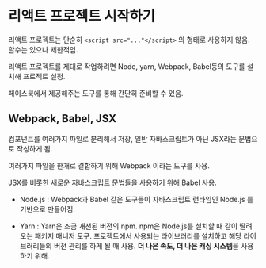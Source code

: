 # 리액트 프로젝트 시작하기

리액트 프로젝트는 단순히 `<script src="..."</script>` 의 형태로 사용하지 않음. 할수는 있으나 제한적임.

리액트 프로젝트를 제대로 작업하려면 Node, yarn, Webpack, Babel등의 도구를 설치해 프로젝트 설정.

페이스북에서 제공해주는 도구를 통해 간단히 준비할 수 있음.

[create-react-app]: https://github.com/facebook/create-react-app



## Webpack, Babel, JSX

컴포넌트를 여러가지 파일로 분리해서 저장, 일반 자바스크립트가 아닌 JSX라는 문법으로 작성하게 됨.

여러가지 파일을 한개로 결합하기 위해 Webpack 이라는 도구를 사용.

JSX를 비롯한 새로운 자바스크립트 문법들을 사용하기 위해 Babel 사용.



- Node.js : Webpack과 Babel 같은 도구들이 자바스크립트 런타임인 Node.js 를 기반으로 만들어짐.

- Yarn : Yarn은 조금 개선된 버전의 npm. npm은 Node.js를 설치할 때 같이 딸려오는 패키지 매니저 도구. 프로젝트에서 사용되는 라이브러리를 설치하고 해당 라이브러리들의 버전 관리를 하게 될 때 사용. **더 나은 속도, 더 나은 캐싱 시스템**을 사용하기 위해.

